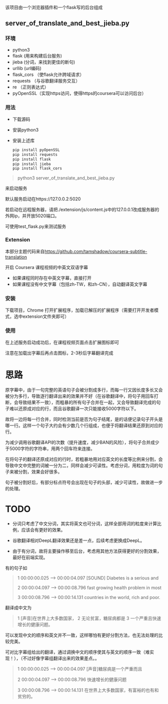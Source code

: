 该项目由一个浏览器插件和一个flask写的后台组成

## server_of_translate_and_best_jieba.py

### 环境

- python3
- flask (用来构建后台服务)
- jieba (分词，来找到更佳的断句)
- urllib (url编码)
- flask_cors （使flask允许跨域请求）
- requests （与谷歌翻译服务交互）
- re （正则表达式）
- pyOpenSSL（实现https访问，使得https的coursera可以访问后台）

### 用法

- 下载源码

- 安装python3

- 安装上述库

  ```python
  pip install pyOpenSSL
  pip install requests
  pip install flask
  pip install jieba
  pip install flask_cors
  ```

>  python3 server_of_translate_and_best_jieba.py

来启动服务

默认服务启动在https://127.0.0.2:5020

若启动在远程服务器，请把./extension/js/content.js中的127.0.0.1改成服务器的外网ip，并开放5020端口。

可使用test_flask.py来测试服务

### Extension

本部分主题代码来自<https://github.com/tamshadow/coursera-subtitle-translation>

开启 Coursera 课程视频的中英文双语字幕

* 如果课程同时存在中英文字幕，直接打开
* 如果课程没有中文字幕（包括zh-TW，和zh-CN），自动翻译英文字幕

### 安装

下载项目，Chrome 打开扩展程序，加载已解压的扩展程序（需要打开开发者模式，选中extension文件夹即可）

### 使用

在上述服务启动成功后，在课程视频页面点击扩展图标即可

注意在加载出字幕后再点击图标，2-3秒后字幕翻译完成



# 思路

原字幕中，由于一句完整的英语句子会被分割成多行，而每一行又因长度多长又会被分为多行，导致逐行翻译出来的效果并不好（在谷歌翻译中，将句子用回车打断，会导致结果不一致），而粗暴的所有句子合并在一起，又会导致翻译完成的句子难以还原成对应的行，而且谷歌翻译一次只能接收5000字符以下。

故将一边将每一行合并，同时检测当前是否为句子结尾，是的话便记录句子开头是哪一行。这样一个句子大约会有少数几个行组成，也便于将翻译结果还原到对应的行。

为减少调用谷歌翻译API的次数（提升速度，减少BAN的风险），将句子合并成少于5000字符的字符串，用两个回车符来连接。

在将句子的翻译还原成对应的行时，若粗暴地用对应英文的长度等比例来分割，会导致中文中完整的词被一分为二，同样会减少可读性。考虑分词，用粒度为词的句子来被分割，效果会好很多。

句子被分割好后，有部分标点符号会出现在句子的头部，减少可读性，故做进一步的处理。

# TODO

- 分词只考虑了中文分词，其实将英文也可分词，这样全部用词的粒度来计算比例，应该会有更好的效果。

- 谷歌翻译相对DeepL翻译效果还是差一点，后续考虑更换成DeepL。

- 由于有分词，故将主要操作移至后台，考虑用其他方法获得更好的分割效果，最好在前端实现。

有的句子如

> 1
> 00:00:00.025 --> 00:00:04.097
> [SOUND] Diabetes is a serious and
>
> 2
> 00:00:04.097 --> 00:00:08.796
> fast growing health problem in most
>
> 3
> 00:00:08.796 --> 00:00:14.131
> countries in the world, rich and poor.

翻译成中文为

>1 [声音]在世界上大多数国家，
>2 无论贫富，糖尿病都是
>3 一个严重且快速增长的健康问题。

可以发现中文的顺序和英文并不一致，这样哪怕有更好分割方法，也无法处理的比较完美。

可对比字幕组给出的翻译，通过调换中文的顺序使其与英文的顺序一致（难实现！），（不过好像字幕组翻译出来的效果差点。。

>1
>00:00:00.025 --> 00:00:04.097
>[声音]糖尿病是一个严重而且
>
>2
>00:00:04.097 --> 00:00:08.796
>快速增长的健康问题
>
>3
>00:00:08.796 --> 00:00:14.131
>在世界上大多数国家，有富裕的也有和贫穷的。